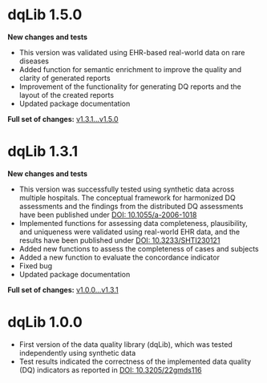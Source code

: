 # dqLib 1.5.0

**New changes and tests**

- This version was validated using EHR-based real-world data on rare diseases
- Added function for semantic enrichment to improve the quality and clarity of generated reports
- Improvement of the functionality for generating DQ reports and the layout of the created reports
- Updated package documentation

**Full set of changes:** [v1.3.1...v1.5.0](https://github.com/KaisTahar/dqLib/compare/v1.3.1...v1.5.0)

# dqLib 1.3.1

**New changes and tests**
- This version was successfully tested using synthetic data across multiple hospitals. The conceptual framework for harmonized DQ assessments and the findings from the distributed DQ assessments have been published under [DOI: 10.1055/a-2006-1018](https://www.thieme-connect.com/products/ejournals/abstract/10.1055/a-2006-1018)
- Implemented functions for assessing data completeness, plausibility, and uniqueness were validated using real-world EHR data, and the results have been published under [DOI: 10.3233/SHTI230121](https://ebooks.iospress.nl/doi/10.3233/SHTI230121)
- Added new functions to assess the completeness of cases and subjects
- Added a new function to evaluate the concordance indicator
- Fixed bug
- Updated package documentation

**Full set of changes:** [v1.0.0...v1.3.1](https://github.com/KaisTahar/dqLib/compare/v1.0.0...v1.3.1)

# dqLib 1.0.0

- First version of the data quality library (dqLib), which was tested independently using synthetic data
- Test results indicated the correctness of the implemented data quality (DQ) indicators as reported in [DOI: 10.3205/22gmds116](https://www.egms.de/static/en/meetings/gmds2022/22gmds116.shtml)
